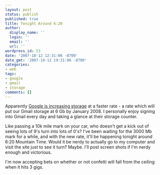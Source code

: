 ```yaml
---
layout: post
status: publish
published: true
title: Tonight Around 6:20
author:
  display_name: ''
  login: ''
  email: ''
  url: ''
wordpress_id: 53
date: '2007-10-12 12:31:06 -0700'
date_gmt: '2007-10-12 19:31:06 -0700'
categories:
- web
tags:
- google
- gmail
- storage
comments: []
---
```

Apparently [Google is increasing storage](http://googlified.com/2007gmail-updates-storage-estimation/) at a faster rate - a rate which will put our Gmail storage at 6 Gb by January 2008.  I personally enjoy signing into Gmail every day and taking a glance at their storage counter.

Like passing a 10k mile mark on your car, who doesn't get a kick out of seeing lots of 9's turn into lots of 0's?  I've been waiting for the 3000 Mb mark for a while, and with the new rate, it'll be happening tonight around 6:20 Mountain Time.  Would it be nerdy to actually go to my computer and visit the site just to see it turn?  Maybe.  I'll post screen shots if I'm nerdy enough and victorious.

I'm now accepting bets on whether or not confetti will fall from the ceiling when it hits 3 gigs.
